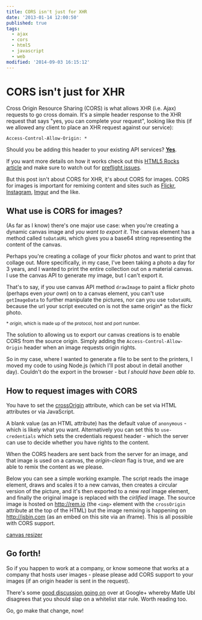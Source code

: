 ```yaml
---
title: CORS isn't just for XHR
date: '2013-01-14 12:00:50'
published: true
tags:
  - ajax
  - cors
  - html5
  - javascript
  - web
modified: '2014-09-03 16:15:12'
---
```

# CORS isn't just for XHR

Cross Origin Resource Sharing (CORS) is what allows XHR (i.e. Ajax) requests to go cross domain. It's a simple header response to the XHR request that says "yes, you can complete your request", looking like this (if we allowed any client to place an XHR request against our service):

    Access-Control-Allow-Origin: *

Should you be adding this header to your existing API services? **[Yes](http://annevankesteren.nl/2012/12/cors-101)**.

If you want more details on how it works check out this [HTML5 Rocks article](http://www.html5rocks.com/en/tutorials/cors/) and make sure to watch out for [preflight issues](/2011/04/21/getting-cors-working/).

But this post isn't about CORS for XHR, it's about CORS for images. CORS for images is important for remixing content and sites such as [Flickr](https://flickr.com/photos/remysharp), [Instagram](http://instagram.com/remysharp), [Imgur](http://imgur.com/r/lolcats) and the like.

## What use is CORS for images?

(As far as I know) there's one major use case: when you're creating a dynamic canvas image and *you want to export it*. The canvas element has a method called `toDataURL` which gives you a base64 string representing the content of the canvas.

Perhaps you're creating a collage of your flickr photos and want to print that collage out. More specifically, in my case, I've been taking a photo a day for 3 years, and I wanted to print the entire collection out on a material canvas. I use the canvas API to generate my image, but I can't export it.

That's to say, if you use canvas API method `drawImage` to paint a flickr photo (perhaps even *your own*) on to a canvas element, you can't use `getImageData` to further manipulate the pictures, nor can you use `toDataURL` because the url your script executed on is not the same origin* as the flickr photo.

<small>* *origin*, which is made up of the protocol, host and port number.</small>

The solution to allowing us to export our canvas creations is to enable CORS from the source origin. Simply adding the `Access-Control-Allow-Origin` header when an image requests origin rights.

So in my case, where I wanted to generate a file to be sent to the printers, I moved my code to using Node.js (which I'll post about in detail another day). Couldn't do the export in the browser - but *I should have been able to*.

## How to request images with CORS

You have to set the [crossOrigin](http://www.w3.org/html/wg/drafts/html/master/infrastructure.html#cors-settings-attribute) attribute, which can be set via HTML attributes or via JavaScript.

A blank value (as an HTML attribute) has the default value of `anonymous` - which is likely what you want. Alternatively you can set this to `use-credentials` which sets the credentials request header - which the server can use to decide whether you have rights to the content.

When the CORS headers are sent back from the server for an image, and that image is used on a canvas, the *origin-clean* flag is true, and we are able to remix the content as we please.

Below you can see a simple working example. The script reads the image element, draws and scales it to a new canvas, then creates a circular version of the picture, and it's then exported to a new *real* image element, and finally the original image is replaced with the *cirlified* image. The source image is hosted on http://rem.io (the `<img>` element with the `crossOrigin` attribute at the top of the HTML) but the image remixing is happening on http://jsbin.com (as an embed on this site via an iframe).  This is all possible with CORS support.

<a class="jsbin-embed" href="http://jsbin.com/ijimay/2/embed?live,html">canvas resizer</a><script src="http://static.jsbin.com/js/embed.js"></script>

## Go forth!

So if you happen to work at a company, or know someone that works at a company that hosts user images - please please add CORS support to your images (if an origin header is sent in the request).

<div class="update">There's some <a href="https://plus.google.com/u/0/116910304844117268718/posts/96bSWSQ9zLY">good discussion going on</a> over at Google+ whereby Matle Ubl disagrees that you should slap on a whitelist star rule. Worth reading too.</div>

Go, go make that change, now!
